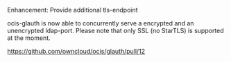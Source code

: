 Enhancement: Provide additional tls-endpoint

ocis-glauth is now able to concurrently serve a encrypted and an unencrypted ldap-port. Please note that only
SSL (no StarTLS) is supported at the moment.

https://github.com/owncloud/ocis/glauth/pull/12
